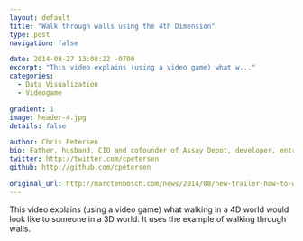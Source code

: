 ```yaml
---
layout: default
title: "Walk through walls using the 4th Dimension"
type: post
navigation: false

date: 2014-08-27 13:08:22 -0700
excerpt: "This video explains (using a video game) what w..."
categories:
  - Data Visualization
  - Videogame

gradient: 1
image: header-4.jpg
details: false

author: Chris Petersen
bio: Father, husband, CIO and cofounder of Assay Depot, developer, entrepreneur and technologist.
twitter: http://twitter.com/cpetersen
github: http://github.com/cpetersen

original_url: http://marctenbosch.com/news/2014/08/new-trailer-how-to-walk-through-walls-using-the-fourth-dimension/
---
```



This video explains (using a video game) what walking in a 4D world would look like to someone in a 3D world. It uses the example of walking through walls. 

 
